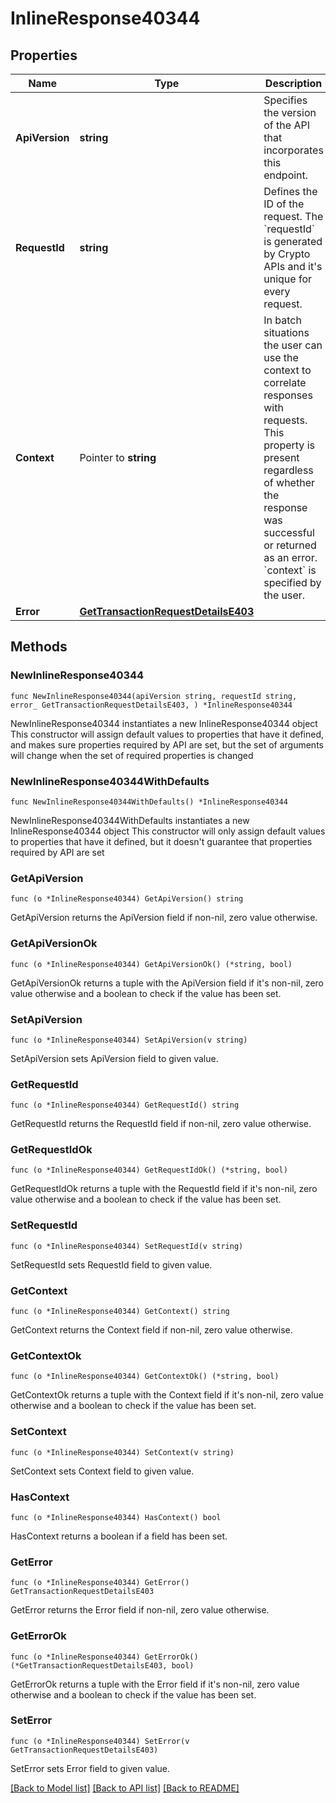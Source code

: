 # InlineResponse40344

## Properties

Name | Type | Description | Notes
------------ | ------------- | ------------- | -------------
**ApiVersion** | **string** | Specifies the version of the API that incorporates this endpoint. | 
**RequestId** | **string** | Defines the ID of the request. The &#x60;requestId&#x60; is generated by Crypto APIs and it&#39;s unique for every request. | 
**Context** | Pointer to **string** | In batch situations the user can use the context to correlate responses with requests. This property is present regardless of whether the response was successful or returned as an error. &#x60;context&#x60; is specified by the user. | [optional] 
**Error** | [**GetTransactionRequestDetailsE403**](GetTransactionRequestDetailsE403.md) |  | 

## Methods

### NewInlineResponse40344

`func NewInlineResponse40344(apiVersion string, requestId string, error_ GetTransactionRequestDetailsE403, ) *InlineResponse40344`

NewInlineResponse40344 instantiates a new InlineResponse40344 object
This constructor will assign default values to properties that have it defined,
and makes sure properties required by API are set, but the set of arguments
will change when the set of required properties is changed

### NewInlineResponse40344WithDefaults

`func NewInlineResponse40344WithDefaults() *InlineResponse40344`

NewInlineResponse40344WithDefaults instantiates a new InlineResponse40344 object
This constructor will only assign default values to properties that have it defined,
but it doesn't guarantee that properties required by API are set

### GetApiVersion

`func (o *InlineResponse40344) GetApiVersion() string`

GetApiVersion returns the ApiVersion field if non-nil, zero value otherwise.

### GetApiVersionOk

`func (o *InlineResponse40344) GetApiVersionOk() (*string, bool)`

GetApiVersionOk returns a tuple with the ApiVersion field if it's non-nil, zero value otherwise
and a boolean to check if the value has been set.

### SetApiVersion

`func (o *InlineResponse40344) SetApiVersion(v string)`

SetApiVersion sets ApiVersion field to given value.


### GetRequestId

`func (o *InlineResponse40344) GetRequestId() string`

GetRequestId returns the RequestId field if non-nil, zero value otherwise.

### GetRequestIdOk

`func (o *InlineResponse40344) GetRequestIdOk() (*string, bool)`

GetRequestIdOk returns a tuple with the RequestId field if it's non-nil, zero value otherwise
and a boolean to check if the value has been set.

### SetRequestId

`func (o *InlineResponse40344) SetRequestId(v string)`

SetRequestId sets RequestId field to given value.


### GetContext

`func (o *InlineResponse40344) GetContext() string`

GetContext returns the Context field if non-nil, zero value otherwise.

### GetContextOk

`func (o *InlineResponse40344) GetContextOk() (*string, bool)`

GetContextOk returns a tuple with the Context field if it's non-nil, zero value otherwise
and a boolean to check if the value has been set.

### SetContext

`func (o *InlineResponse40344) SetContext(v string)`

SetContext sets Context field to given value.

### HasContext

`func (o *InlineResponse40344) HasContext() bool`

HasContext returns a boolean if a field has been set.

### GetError

`func (o *InlineResponse40344) GetError() GetTransactionRequestDetailsE403`

GetError returns the Error field if non-nil, zero value otherwise.

### GetErrorOk

`func (o *InlineResponse40344) GetErrorOk() (*GetTransactionRequestDetailsE403, bool)`

GetErrorOk returns a tuple with the Error field if it's non-nil, zero value otherwise
and a boolean to check if the value has been set.

### SetError

`func (o *InlineResponse40344) SetError(v GetTransactionRequestDetailsE403)`

SetError sets Error field to given value.



[[Back to Model list]](../README.md#documentation-for-models) [[Back to API list]](../README.md#documentation-for-api-endpoints) [[Back to README]](../README.md)


